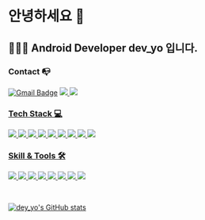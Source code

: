 # 안녕하세요 👋

## 🧑🏻‍💻 Android Developer dev_yo 입니다.

### Contact 📭
[![Gmail Badge](https://img.shields.io/badge/Gmail-d14836?style=flat-square&logo=Gmail&logoColor=white&link=mailto:aksghwoddl@gmail.com)](mailto:aksghwoddl@gmail.com)
<a href="https://devyo-111commit.tistory.com/"><img src="https://img.shields.io/badge/Tstory-d14836?style=flat-square&logo=Blogger&logoColor=white&link">
<a href="https://www.instagram.com/2_yohi/"><img src="https://img.shields.io/badge/Instagram-E4405F?style=flat-square&logo=Instagram&logoColor=white&link">
  
### Tech Stack 💻
  <p>
    <img src="https://img.shields.io/badge/Android-3DDC84?style=for-the-badge&logo=Android&logoColor=white">
    <img src="https://img.shields.io/badge/Kotlin-7F52FF?style=for-the-badge&logo=Kotlin&logoColor=white">
    <img src="https://img.shields.io/badge/Room-003B57?style=for-the-badge&logo=Sqlite&logoColor=white">
    <img src="https://img.shields.io/badge/Java-d14836?style=for-the-badge&logo=&logoColor=white">
    <img src="https://img.shields.io/badge/MVVM-3DDC84?style=for-the-badge&logo=&logoColor=white">
    <img src="https://img.shields.io/badge/Coroutine-3DDC84?style=for-the-badge&logo=&logoColor=white">
    <img src="https://img.shields.io/badge/DataBinding-3DDC84?style=for-the-badge&logo=&logoColor=white">
    <img src="https://img.shields.io/badge/Hilt-3DDC84?style=for-the-badge&logo=&logoColor=white">
    <img src="https://img.shields.io/badge/DataStore-3DDC84?style=for-the-badge&logo=&logoColor=white">
  </p>
  
### Skill & Tools 🛠
  <p>
    <img src="https://img.shields.io/badge/Android Studio-3DDC84?style=for-the-badge&logo=Android Studio&logoColor=white">
    <img src="https://img.shields.io/badge/IntelliJ-000000?style=for-the-badge&logo=IntelliJ IDEA&logoColor=white">
    <img src="https://img.shields.io/badge/Notion-000000?style=for-the-badge&logo=Notion&logoColor=white">
    <img src="https://img.shields.io/badge/GitHub-181717?style=for-the-badge&logo=GitHub&logoColor=white">
    <img src="https://img.shields.io/badge/Jira-0052CC?style=for-the-badge&logo=Jira Software&logoColor=white">
    <img src="https://img.shields.io/badge/Confluence-172B4D?style=for-the-badge&logo=Confluence&logoColor=white">
    <img src="https://img.shields.io/badge/Bitbucket-0052CC?style=for-the-badge&logo=Bitbucket&logoColor=white">
    <img src="https://img.shields.io/badge/FireBase-FFCA28?style=for-the-badge&logo=FireBase&logoColor=white">
  </p>
  
  <br>
  
  ![dey_yo's GitHub stats](https://github-readme-stats.vercel.app/api?username=aksghwoddl&show_icons=true&theme=dark)
<!--
**aksghwoddl/aksghwoddl** is a ✨ _special_ ✨ repository because its `README.md` (this file) appears on your GitHub profile.

Here are some ideas to get you started:

- 🔭 I’m currently working on ...
- 🌱 I’m currently learning ...
- 👯 I’m looking to collaborate on ...
- 🤔 I’m looking for help with ...
- 💬 Ask me about ...
- 📫 How to reach me: ...
- 😄 Pronouns: ...
- ⚡ Fun fact: ...
-->
